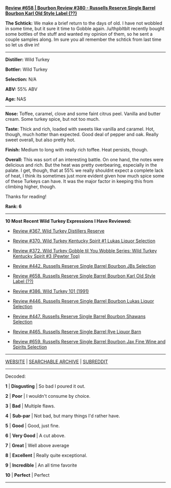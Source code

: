 
[**Review #658 | Bourbon Review #380 - Russells Reserve Single Barrel Bourbon Karl Old Style Label (??)**]( https://t8ke.review/review-658-russells-reserve-single-barrel-bourbon-karls-selection/)

**The Schtick:** We make a brief return to the days of old. I have not wobbled in some time, but it sure it time to Gobble again. /u/thpbltblt recently bought some bottles of the stuff and wanted my opinion of them, so he sent a couple samples along. Im sure you all remember the schtick from last time so let us dive in!

-----

**Distiller:** Wild Turkey

**Bottler:** Wild Turkey

**Selection:** N/A

**ABV:**  55% ABV

**Age:** NAS 

-----

**Nose:**  Toffee, caramel, clove and some faint citrus peel. Vanilla and butter cream. Some turkey spice, but not too much.  

**Taste:** Thick and rich, loaded with sweets like vanilla and caramel. Hot, though, much hotter than expected. Good deal of pepper and oak. Really sweet overall, but also pretty hot. 

**Finish:** Medium to long with really rich toffee. Heat persists, though. 

**Overall:** This was sort of an interesting battle. On one hand, the notes were delicious and rich. But the heat was pretty overbearing, especially in the palate. I get, though, that at 55% we really shouldnt expect a complete lack of heat, I think its sometimes just more evident given how much spice some of these Turkeys can have. It was the major factor in keeping this from climbing higher, though. 

Thanks for reading!

**Rank: 6**

----- 

**10 Most Recent Wild Turkey Expressions I Have Reviewed:** 

- [Review #367. Wild Turkey Distillers Reserve]( https://t8ke.review/review-367-wild-turkey-distillers-reserve-japan-export-13yr/) 

- [Review #370. Wild Turkey Kentucky Spirit #1 Lukas Liquor Selection]( https://t8ke.review/review-370-wild-turkey-kentucky-spirit-lukas-pick/) 

- [Review #372. Wild Turkey Gobble til You Wobble Series: Wild Turkey Kentucky Spirit #3 (Pewter Top)]( https://t8ke.review/review-372-wild-turkey-kentucky-spirit-pewter-top/) 

- [Review #442. Russells Reserve Single Barrel Bourbon JBs Selection]( https://t8ke.review/review-442-russells-reserve-single-barrel-bourbon-jbs/) 

- [Review #658. Russells Reserve Single Barrel Bourbon Karl Old Style Label (??)]( https://t8ke.review/review-658-russells-reserve-single-barrel-bourbon-karls-selection/) 

- [Review #386. Wild Turkey 101 (1991)]( https://t8ke.review/review-386-wild-turkey-8-101-1991/) 

- [Review #446. Russells Reserve Single Barrel Bourbon Lukas Liquor Selection]( https://t8ke.review/review-446-russells-reserve-single-barrel-bourbon-lukas-liquor-pick/) 

- [Review #447. Russells Reserve Single Barrel Bourbon Shawans Selection]( https://t8ke.review/review-447-russells-reserve-single-barrel-bourbon-shawans-pick/) 

- [Review #465. Russells Reserve Single Barrel Rye Liquor Barn]( https://t8ke.review/review-465-russells-reserve-single-barrel-rye-liquor-barn/) 

- [Review #659. Russells Reserve Single Barrel Bourbon Jax Fine Wine and Spirits Selection]( https://t8ke.review/review-659-russells-reserve-single-barrel-bourbon-jax-fine-wine-and-spirits-selection/) 

-----

[WEBSITE](https://t8ke.review) | [SEARCHABLE ARCHIVE](https://t8ke.review/review-archive/) | [SUBREDDIT](https://reddit.com/r/t8kereviews)

-----

Decoded:

**1** | **Disgusting** | So bad I poured it out.

**2** | **Poor** | I wouldn't consume by choice.

**3** | **Bad** | Multiple flaws.

**4** | **Sub-par** | Not bad, but many things I'd rather have.

**5** | **Good** | Good, just fine.

**6** | **Very Good** | A cut above.

**7** | **Great** | Well above average

**8** | **Excellent** | Really quite exceptional.

**9** | **Incredible** | An all time favorite

**10** | **Perfect** | Perfect

----

